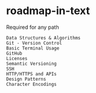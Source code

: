 # roadmap-in-text

Required for any path 
```
Data Structures & Algorithms
Git - Version Control 
Basic Terminal Usage 
GitHub 
Licenses 
Semantic Versioning 
SSH 
HTTP/HTTPS and APIs 
Design Patterns 
Character Encodings 
```
